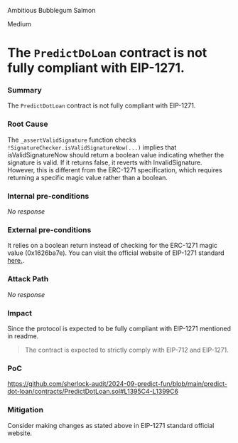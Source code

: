 Ambitious Bubblegum Salmon

Medium

# The `PredictDoLoan` contract is not fully compliant with EIP-1271.

### Summary

The `PredictDotLoan` contract is not fully compliant with EIP-1271.

### Root Cause

The `_assertValidSignature`  function checks  `!SignatureChecker.isValidSignatureNow(...)` implies that isValidSignatureNow should return a boolean value indicating whether the signature is valid. If it returns false, it reverts with InvalidSignature. However, this is different from the ERC-1271 specification, which requires returning a specific magic value rather than a boolean.

### Internal pre-conditions

_No response_

### External pre-conditions

It relies on a boolean return instead of checking for the ERC-1271 magic value (0x1626ba7e).
You can visit the official website of EIP-1271 standard [here.](https://eips.ethereum.org/EIPS/eip-1271).

### Attack Path

_No response_

### Impact

Since the protocol is expected to be fully compliant with EIP-1271 mentioned in readme.
> The contract is expected to strictly comply with EIP-712 and EIP-1271.

### PoC

https://github.com/sherlock-audit/2024-09-predict-fun/blob/main/predict-dot-loan/contracts/PredictDotLoan.sol#L1395C4-L1399C6

### Mitigation

Consider making changes as stated above in EIP-1271 standard official website.
